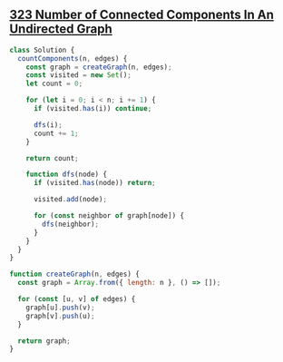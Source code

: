 ## [323 Number of Connected Components In An Undirected Graph](https://neetcode.io/problems/count-connected-components?list=neetcode150)

<!-- notecardId: 1750164574794 -->

```js
class Solution {
  countComponents(n, edges) {
    const graph = createGraph(n, edges);
    const visited = new Set();
    let count = 0;

    for (let i = 0; i < n; i += 1) {
      if (visited.has(i)) continue;

      dfs(i);
      count += 1;
    }

    return count;

    function dfs(node) {
      if (visited.has(node)) return;

      visited.add(node);

      for (const neighbor of graph[node]) {
        dfs(neighbor);
      }
    }
  }
}

function createGraph(n, edges) {
  const graph = Array.from({ length: n }, () => []);

  for (const [u, v] of edges) {
    graph[u].push(v);
    graph[v].push(u);
  }

  return graph;
}
```
